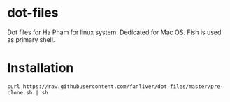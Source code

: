 # dot-files
Dot files for Ha Pham for linux system. Dedicated for Mac OS. Fish is used as primary shell.

# Installation
```
curl https://raw.githubusercontent.com/fanliver/dot-files/master/pre-clone.sh | sh
```

